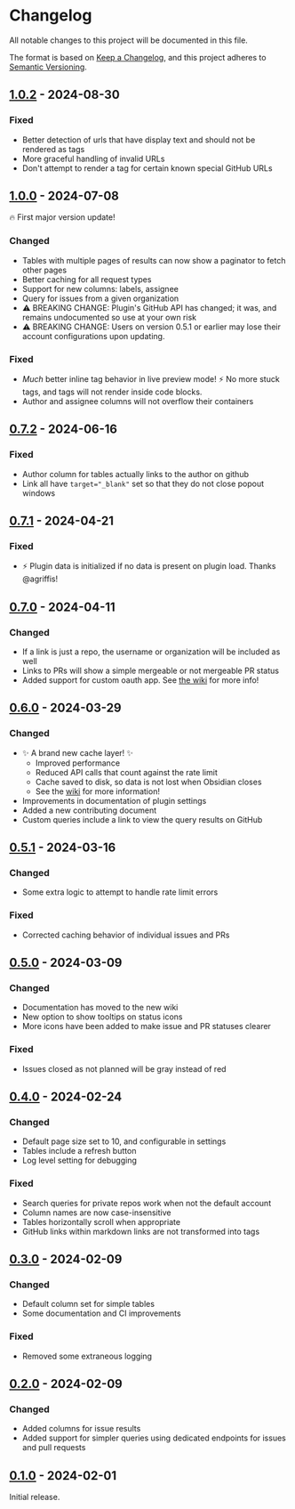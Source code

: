 # Changelog

All notable changes to this project will be documented in this file.

The format is based on [Keep a Changelog](https://keepachangelog.com/en/1.0.0/),
and this project adheres to [Semantic Versioning](https://semver.org/spec/v2.0.0.html).

<!--
## [0.0.0] - YYYY-MM-DD

### Changed

### Fixed

-->

<!-- ## Unreleased -->

## [1.0.2] - 2024-08-30

### Fixed

- Better detection of urls that have display text and should not be rendered as tags
- More graceful handling of invalid URLs
- Don't attempt to render a tag for certain known special GitHub URLs

## [1.0.0] - 2024-07-08

🔥 First major version update!

### Changed

- Tables with multiple pages of results can now show a paginator to fetch other pages
- Better caching for all request types
- Support for new columns: labels, assignee
- Query for issues from a given organization
- ⚠️ BREAKING CHANGE: Plugin's GitHub API has changed; it was, and remains undocumented so use at your own risk
- ⚠️ BREAKING CHANGE: Users on version 0.5.1 or earlier may lose their account configurations upon updating.

### Fixed

- _Much_ better inline tag behavior in live preview mode! ⚡ No more stuck tags, and tags will not render inside code blocks.
- Author and assignee columns will not overflow their containers

## [0.7.2] - 2024-06-16

### Fixed

- Author column for tables actually links to the author on github
- Link all have `target="_blank"` set so that they do not close popout windows

## [0.7.1] - 2024-04-21

### Fixed

- ⚡ Plugin data is initialized if no data is present on plugin load. Thanks @agriffis!

## [0.7.0] - 2024-04-11

### Changed

- If a link is just a repo, the username or organization will be included as well
- Links to PRs will show a simple mergeable or not mergeable PR status
- Added support for custom oauth app. See [the wiki](https://github.com/nathonius/obsidian-github-link/wiki/Authentication#custom-oauth-app) for more info!

## [0.6.0] - 2024-03-29

### Changed

- ✨ A brand new cache layer! ✨
  - Improved performance
  - Reduced API calls that count against the rate limit
  - Cache saved to disk, so data is not lost when Obsidian closes
  - See the [wiki](https://github.com/nathonius/obsidian-github-link/wiki/Plugin-settings#cache-settings) for more information!
- Improvements in documentation of plugin settings
- Added a new contributing document
- Custom queries include a link to view the query results on GitHub

## [0.5.1] - 2024-03-16

### Changed

- Some extra logic to attempt to handle rate limit errors

### Fixed

- Corrected caching behavior of individual issues and PRs

## [0.5.0] - 2024-03-09

### Changed

- Documentation has moved to the new wiki
- New option to show tooltips on status icons
- More icons have been added to make issue and PR statuses clearer

### Fixed

- Issues closed as not planned will be gray instead of red

## [0.4.0] - 2024-02-24

### Changed

- Default page size set to 10, and configurable in settings
- Tables include a refresh button
- Log level setting for debugging

### Fixed

- Search queries for private repos work when not the default account
- Column names are now case-insensitive
- Tables horizontally scroll when appropriate
- GitHub links within markdown links are not transformed into tags

## [0.3.0] - 2024-02-09

### Changed

- Default column set for simple tables
- Some documentation and CI improvements

### Fixed

- Removed some extraneous logging

## [0.2.0] - 2024-02-09

### Changed

- Added columns for issue results
- Added support for simpler queries using dedicated endpoints for issues and pull requests

## [0.1.0] - 2024-02-01

Initial release.

[1.0.2]: https://github.com/nathonius/obsidian-github-link/compare/1.0.0...1.0.2
[1.0.0]: https://github.com/nathonius/obsidian-github-link/compare/0.7.2...1.0.0
[0.7.2]: https://github.com/nathonius/obsidian-github-link/compare/0.7.1...0.7.2
[0.7.1]: https://github.com/nathonius/obsidian-github-link/compare/0.7.0...0.7.1
[0.7.0]: https://github.com/nathonius/obsidian-github-link/compare/0.6.0...0.7.0
[0.6.0]: https://github.com/nathonius/obsidian-github-link/compare/0.5.1...0.6.0
[0.5.1]: https://github.com/nathonius/obsidian-github-link/compare/0.5.0...0.5.1
[0.5.0]: https://github.com/nathonius/obsidian-github-link/compare/0.4.0...0.5.0
[0.4.0]: https://github.com/nathonius/obsidian-github-link/compare/0.3.0...0.4.0
[0.3.0]: https://github.com/nathonius/obsidian-github-link/compare/0.2.0...0.3.0
[0.2.0]: https://github.com/nathonius/obsidian-github-link/compare/0.1.0...0.2.0
[0.1.0]: https://github.com/nathonius/obsidian-github-link/releases/tag/0.1.0
